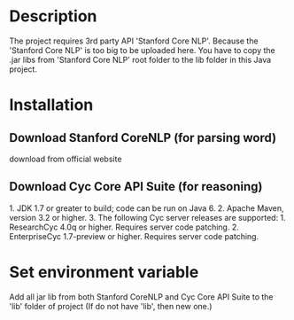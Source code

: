 <h1>Description</h1> 
The project requires 3rd party API 'Stanford Core NLP'. Because the 'Stanford Core NLP' is too big to be uploaded here. You have to copy the .jar libs from 'Stanford Core NLP' root folder to the lib folder in this Java project.  
<h1>Installation</h1>

<h2>Download Stanford CoreNLP (for parsing word)</h2>
download from official website
<h2>Download Cyc Core API Suite (for reasoning)</h2>
1. JDK 1.7 or greater to build; code can be run on Java 6.
2. Apache Maven, version 3.2 or higher. 
3. The following Cyc server releases are supported:
1. ResearchCyc 4.0q or higher. Requires server code patching.
2. EnterpriseCyc 1.7-preview or higher. Requires server code patching.

<h1>Set environment variable</h1>
Add all jar lib from both Stanford CoreNLP and Cyc Core API Suite to the 'lib' folder of project (If do not have 'lib', then new one.)
